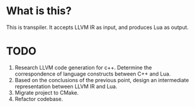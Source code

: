 # What is this?
This is transpiler. It accepts LLVM IR as input, and produces Lua as output.

# TODO
1. Research LLVM code generation for c++. Determine the correspondence of language constructs between C++ and Lua.
2. Based on the conclusions of the previous point, design an intermediate representation between LLVM IR and Lua.
3. Migrate project to CMake.
4. Refactor codebase.

